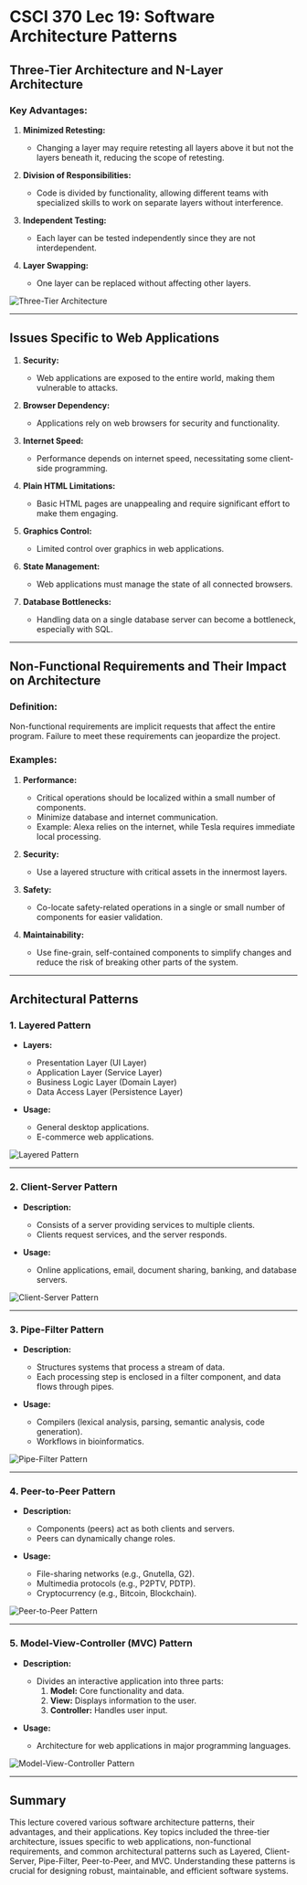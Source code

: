 # CSCI 370 Lec 19: Software Architecture Patterns

## Three-Tier Architecture and N-Layer Architecture

### Key Advantages:

1. **Minimized Retesting:**

   - Changing a layer may require retesting all layers above it but not the layers beneath it, reducing the scope of retesting.

2. **Division of Responsibilities:**

   - Code is divided by functionality, allowing different teams with specialized skills to work on separate layers without interference.

3. **Independent Testing:**

   - Each layer can be tested independently since they are not interdependent.

4. **Layer Swapping:**
   - One layer can be replaced without affecting other layers.

![Three-Tier Architecture](lec19-media/media/image2.png)

---

## Issues Specific to Web Applications

1. **Security:**

   - Web applications are exposed to the entire world, making them vulnerable to attacks.

2. **Browser Dependency:**

   - Applications rely on web browsers for security and functionality.

3. **Internet Speed:**

   - Performance depends on internet speed, necessitating some client-side programming.

4. **Plain HTML Limitations:**

   - Basic HTML pages are unappealing and require significant effort to make them engaging.

5. **Graphics Control:**

   - Limited control over graphics in web applications.

6. **State Management:**

   - Web applications must manage the state of all connected browsers.

7. **Database Bottlenecks:**
   - Handling data on a single database server can become a bottleneck, especially with SQL.

---

## Non-Functional Requirements and Their Impact on Architecture

### Definition:

Non-functional requirements are implicit requests that affect the entire program. Failure to meet these requirements can jeopardize the project.

### Examples:

1. **Performance:**

   - Critical operations should be localized within a small number of components.
   - Minimize database and internet communication.
   - Example: Alexa relies on the internet, while Tesla requires immediate local processing.

2. **Security:**

   - Use a layered structure with critical assets in the innermost layers.

3. **Safety:**

   - Co-locate safety-related operations in a single or small number of components for easier validation.

4. **Maintainability:**
   - Use fine-grain, self-contained components to simplify changes and reduce the risk of breaking other parts of the system.

---

## Architectural Patterns

### 1. Layered Pattern

- **Layers:**

  - Presentation Layer (UI Layer)
  - Application Layer (Service Layer)
  - Business Logic Layer (Domain Layer)
  - Data Access Layer (Persistence Layer)

- **Usage:**
  - General desktop applications.
  - E-commerce web applications.

![Layered Pattern](lec19-media/media/image3.png)

---

### 2. Client-Server Pattern

- **Description:**

  - Consists of a server providing services to multiple clients.
  - Clients request services, and the server responds.

- **Usage:**
  - Online applications, email, document sharing, banking, and database servers.

![Client-Server Pattern](lec19-media/media/image4.png)

---

### 3. Pipe-Filter Pattern

- **Description:**

  - Structures systems that process a stream of data.
  - Each processing step is enclosed in a filter component, and data flows through pipes.

- **Usage:**
  - Compilers (lexical analysis, parsing, semantic analysis, code generation).
  - Workflows in bioinformatics.

![Pipe-Filter Pattern](lec19-media/media/image5.png)

---

### 4. Peer-to-Peer Pattern

- **Description:**

  - Components (peers) act as both clients and servers.
  - Peers can dynamically change roles.

- **Usage:**
  - File-sharing networks (e.g., Gnutella, G2).
  - Multimedia protocols (e.g., P2PTV, PDTP).
  - Cryptocurrency (e.g., Bitcoin, Blockchain).

![Peer-to-Peer Pattern](lec19-media/media/image6.png)

---

### 5. Model-View-Controller (MVC) Pattern

- **Description:**

  - Divides an interactive application into three parts:
    1. **Model:** Core functionality and data.
    2. **View:** Displays information to the user.
    3. **Controller:** Handles user input.

- **Usage:**
  - Architecture for web applications in major programming languages.

![Model-View-Controller Pattern](lec19-media/media/image7.jpeg)

---

## Summary

This lecture covered various software architecture patterns, their advantages, and their applications. Key topics included the three-tier architecture, issues specific to web applications, non-functional requirements, and common architectural patterns such as Layered, Client-Server, Pipe-Filter, Peer-to-Peer, and MVC. Understanding these patterns is crucial for designing robust, maintainable, and efficient software systems.
